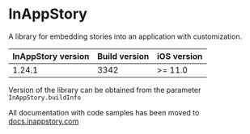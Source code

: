 # InAppStory

A library for embedding stories into an application with customization.

| InAppStory version | Build version | iOS version |
|--------------------|---------------|-------------|
| 1.24.1             | 3342          | >= 11.0     |

Version of the library can be obtained from the parameter `InAppStory.buildInfo`

All documentation with code samples has been moved to [docs.inappstory.com](https://docs.inappstory.com/sdk-guides/ios/how-to-get-started.html)
